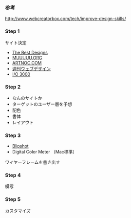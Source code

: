 ### 参考
http://www.webcreatorbox.com/tech/improve-design-skills/

### Step 1
サイト決定

- [The Best Designs](https://www.thebestdesigns.com/)
- [MUUUUU.ORG](http://muuuuu.org/)
- [ARTNOC.COM](http://art-noc.com/)
- [週刊ウェブデザイン](http://www.dailywebdesign.com/)
- [I/O 3000](http://io3000.com/)

### Step 2
- なんのサイトか
- ターゲットのユーザー層を予想
- 配色
- 書体
- レイアウト

### Step 3
- [Blipshot](https://chrome.google.com/webstore/detail/blipshot-%E2%80%94-one-click-scre/mdaboflcmhejfihjcbmdiebgfchigjcf)
- Digital Color Meter （Mac標準）

ワイヤーフレームを書き出す

### Step 4
模写

### Step 5
カスタマイズ

